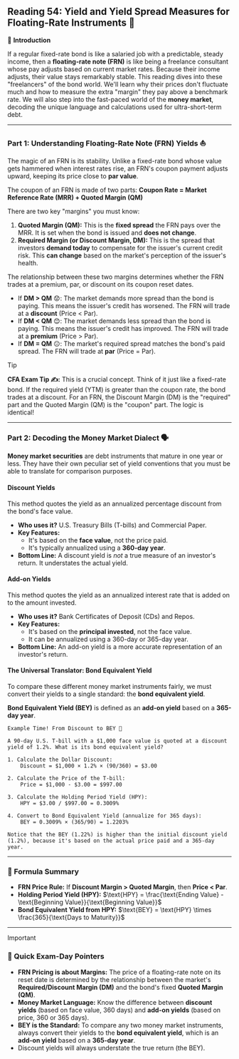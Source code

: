 ## Reading 54: Yield and Yield Spread Measures for Floating-Rate Instruments 🌊

🎯 **Introduction**

If a regular fixed-rate bond is like a salaried job with a predictable, steady income, then a **floating-rate note (FRN)** is like being a freelance consultant whose pay adjusts based on current market rates. Because their income adjusts, their value stays remarkably stable. This reading dives into these "freelancers" of the bond world. We'll learn why their prices don't fluctuate much and how to measure the extra "margin" they pay above a benchmark rate. We will also step into the fast-paced world of the **money market**, decoding the unique language and calculations used for ultra-short-term debt.

---

### Part 1: Understanding Floating-Rate Note (FRN) Yields ⛵

The magic of an FRN is its stability. Unlike a fixed-rate bond whose value gets hammered when interest rates rise, an FRN's coupon payment adjusts upward, keeping its price close to **par value**.

The coupon of an FRN is made of two parts:
**Coupon Rate = Market Reference Rate (MRR) + Quoted Margin (QM)**

There are two key "margins" you must know:

1.  **Quoted Margin (QM):** This is the **fixed spread** the FRN pays over the MRR. It is set when the bond is issued and **does not change**.
2.  **Required Margin (or Discount Margin, DM):** This is the spread that investors **demand today** to compensate for the issuer's current credit risk. This **can change** based on the market's perception of the issuer's health.

The relationship between these two margins determines whether the FRN trades at a premium, par, or discount on its coupon reset dates.

* If **DM > QM** 😟: The market demands more spread than the bond is paying. This means the issuer's credit has worsened. The FRN will trade at a **discount** (Price < Par).
* If **DM < QM** 😊: The market demands less spread than the bond is paying. This means the issuer's credit has improved. The FRN will trade at a **premium** (Price > Par).
* If **DM = QM** 😐: The market's required spread matches the bond's paid spread. The FRN will trade at **par** (Price = Par).

> [!TIP]
> **CFA Exam Tip ✍️:** This is a crucial concept. Think of it just like a fixed-rate bond. If the required yield (YTM) is greater than the coupon rate, the bond trades at a discount. For an FRN, the Discount Margin (DM) is the "required" part and the Quoted Margin (QM) is the "coupon" part. The logic is identical!

---

### Part 2: Decoding the Money Market Dialect 🗣️

**Money market securities** are debt instruments that mature in one year or less. They have their own peculiar set of yield conventions that you must be able to translate for comparison purposes.

#### **Discount Yields**

This method quotes the yield as an annualized percentage discount from the bond's face value.

* **Who uses it?** U.S. Treasury Bills (T-bills) and Commercial Paper.
* **Key Features:**
    * It's based on the **face value**, not the price paid.
    * It's typically annualized using a **360-day year**.
* **Bottom Line:** A discount yield is *not* a true measure of an investor's return. It understates the actual yield.

#### **Add-on Yields**

This method quotes the yield as an annualized interest rate that is added on to the amount invested.

* **Who uses it?** Bank Certificates of Deposit (CDs) and Repos.
* **Key Features:**
    * It's based on the **principal invested**, not the face value.
    * It can be annualized using a 360-day or 365-day year.
* **Bottom Line:** An add-on yield is a more accurate representation of an investor's return.

#### The Universal Translator: Bond Equivalent Yield

To compare these different money market instruments fairly, we must convert their yields to a single standard: the **bond equivalent yield**.

**Bond Equivalent Yield (BEY)** is defined as an **add-on yield** based on a **365-day year**.


```text
Example Time! From Discount to BEY 🧮

A 90-day U.S. T-bill with a $1,000 face value is quoted at a discount yield of 1.2%. What is its bond equivalent yield?

1. Calculate the Dollar Discount:
    Discount = $1,000 × 1.2% × (90/360) = $3.00

2. Calculate the Price of the T-bill:
    Price = $1,000 - $3.00 = $997.00

3. Calculate the Holding Period Yield (HPY):
    HPY = $3.00 / $997.00 = 0.3009%

4. Convert to Bond Equivalent Yield (annualize for 365 days):
    BEY = 0.3009% × (365/90) = 1.2203%

Notice that the BEY (1.22%) is higher than the initial discount yield (1.2%), because it's based on the actual price paid and a 365-day year.
```

---

### 🧪 Formula Summary

* **FRN Price Rule:** If **Discount Margin > Quoted Margin**, then **Price < Par**.
* **Holding Period Yield (HPY):** $\text{HPY} = \frac{\text{Ending Value} - \text{Beginning Value}}{\text{Beginning Value}}$
* **Bond Equivalent Yield from HPY:** $\text{BEY} = \text{HPY} \times \frac{365}{\text{Days to Maturity}}$

---

> [!IMPORTANT]
> ### 🎯 Quick Exam-Day Pointers
>
> * **FRN Pricing is about Margins:** The price of a floating-rate note on its reset date is determined by the relationship between the market's **Required/Discount Margin (DM)** and the bond's fixed **Quoted Margin (QM)**.
> * **Money Market Language:** Know the difference between **discount yields** (based on face value, 360 days) and **add-on yields** (based on price, 360 or 365 days).
> * **BEY is the Standard:** To compare any two money market instruments, always convert their yields to the **bond equivalent yield**, which is an **add-on yield** based on a **365-day year**.
> * Discount yields will always understate the true return (the BEY).